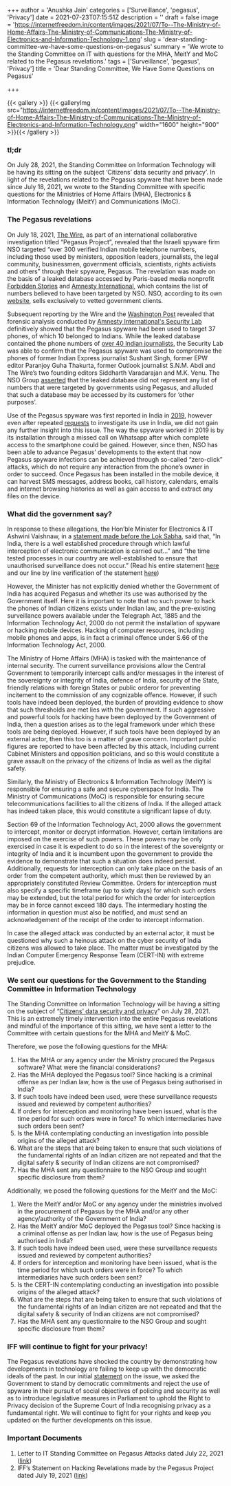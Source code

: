 +++
author = 'Anushka Jain'
categories = ['Surveillance', 'pegasus', 'Privacy']
date = 2021-07-23T07:15:51Z
description = ''
draft = false
image = 'https://internetfreedom.in/content/images/2021/07/To--The-Ministry-of-Home-Affairs-The-Ministry-of-Communications-The-Ministry-of-Electronics-and-Information-Technology-1.png'
slug = 'dear-standing-committee-we-have-some-questions-on-pegasus'
summary = 'We wrote to the Standing Committee on IT with questions for the MHA, MeitY and MoC related to the Pegasus revelations.'
tags = ['Surveillance', 'pegasus', 'Privacy']
title = 'Dear Standing Committee, We Have Some Questions on Pegasus'

+++


{{< gallery >}}
{{< galleryImg  src="https://internetfreedom.in/content/images/2021/07/To--The-Ministry-of-Home-Affairs-The-Ministry-of-Communications-The-Ministry-of-Electronics-and-Information-Technology.png" width="1600" height="900" >}}{{< /gallery >}}

>>>> <form><script src="https://checkout.razorpay.com/v1/payment-button.js" data-payment_button_id="pl_HLkgeWGQLMuddp" async> </script> </form>

### tl;dr

On July 28, 2021, the Standing Committee on Information Technology will be having its sitting on the subject ‘Citizens’ data security and privacy’. In light of the revelations related to the Pegasus spyware that have been made since July 18, 2021, we wrote to the Standing Committee with specific questions for the Ministries of Home Affairs (MHA), Electronics & Information Technology (MeitY) and Communications (MoC).



### The Pegasus revelations

On July 18, 2021, [The Wire](https://thewire.in/government/project-pegasus-journalists-ministers-activists-phones-spying), as part of an international collaborative investigation titled “Pegasus Project”, revealed that the Israeli spyware firm NSO targeted “over 300 verified Indian mobile telephone numbers, including those used by ministers, opposition leaders, journalists, the legal community, businessmen, government officials, scientists, rights activists and others” through their spyware, Pegasus. The revelation was made on the basis of a leaked database accessed by Paris-based media nonprofit [Forbidden Stories](https://forbiddenstories.org/) and [Amnesty International](https://www.amnesty.org/en/), which contains the list of numbers believed to have been targeted by NSO. NSO, according to its own [website](https://www.nsogroup.com/), sells exclusively to vetted government clients.

Subsequent reporting by the Wire and the [Washington Post](https://www.washingtonpost.com/investigations/interactive/2021/nso-spyware-pegasus-cellphones/) revealed that forensic analysis conducted by [Amnesty International's Security Lab](https://www.amnesty.org/en/latest/research/2021/07/forensic-methodology-report-how-to-catch-nso-groups-pegasus/) definitively showed that the Pegasus spyware had been used to target 37 phones, of which 10 belonged to Indians. While the leaked database contained the phone numbers of [over 40 Indian journalists](https://thewire.in/media/pegasus-project-spyware-indian-journalists), the Security Lab was able to confirm that the Pegasus spyware was used to compromise the phones of former Indian Express journalist Sushant Singh, former EPW editor Paranjoy Guha Thakurta, former Outlook journalist S.N.M. Abdi and The Wire’s two founding editors Siddharth Varadarajan and M.K. Venu. The NSO Group [asserted](https://thewire.in/tech/pegasus-project-nso-response) that the leaked database did not represent any list of numbers that were targeted by governments using Pegasus, and alluded that such a database may be accessed by its customers for ‘other purposes’.

Use of the Pegasus spyware was first reported in India in [2019](https://internetfreedom.in/statement-scary-disclosures-on-use-of-nso-spyware-in-india-signal-a-need-for-urgent-remedy/), however even after repeated [requests](https://internetfreedom.in/nso-pegasus-hack-one-year-anniversary/) to investigate its use in India, we did not gain any further insight into this issue. The way the spyware worked in 2019 is by its installation through a missed call on Whatsapp after which complete access to the smartphone could be gained. However, since then, NSO has been able to advance Pegasus’ developments to the extent that now Pegasus spyware infections can be achieved through so-called “zero-click” attacks, which do not require any interaction from the phone’s owner in order to succeed. Once Pegasus has been installed in the mobile device, it can harvest SMS messages, address books, call history, calendars, emails and internet browsing histories as well as gain access to and extract any files on the device.



### What did the government say?

In response to these allegations, the Hon’ble Minister for Electronics & IT Ashwini Vaishnaw, in a [statement made before the Lok Sabha](https://pib.gov.in/Pressreleaseshare.aspx?PRID=1736803), said that, “In India, there is a well established procedure through which lawful interception of electronic communication is carried out…” and “the time tested processes in our country are well-established to ensure that unauthorised surveillance does not occur.” (Read his entire statement [here](https://pib.gov.in/Pressreleaseshare.aspx?PRID=1736803) and our line by line verification of the statement [here](https://twitter.com/internetfreedom/status/1417150383789461504))

However, the Minister has not explicitly denied whether the Government of India has acquired Pegasus and whether its use was authorised by the Government itself. Here it is important to note that no such power to hack the phones of Indian citizens exists under Indian law, and the pre-existing surveillance powers available under the Telegraph Act, 1885 and the Information Technology Act, 2000 do not permit the installation of spyware or hacking mobile devices. Hacking of computer resources, including mobile phones and apps, is in fact a criminal offence under S.66 of the Information Technology Act, 2000.

The Ministry of Home Affairs (MHA) is tasked with the maintenance of internal security. The current surveillance provisions allow the Central Government to temporarily intercept calls and/or messages in the interest of the sovereignty or integrity of India, defence of India, security of the State, friendly relations with foreign States or public orderor for preventing incitement to the commission of any cognizable offence. However, if such tools have indeed been deployed, the burden of providing evidence to show that such thresholds are met lies with the government. If such aggressive and powerful tools for hacking have been deployed by the Government of India, then a question arises as to the legal framework under which these tools are being deployed. However, if such tools have been deployed by an external actor, then this too is a matter of grave concern. Important public figures are reported to have been affected by this attack, including current Cabinet Ministers and opposition politicians, and so this would constitute a grave assault on the privacy of the citizens of India as well as the digital safety.

Similarly, the Ministry of Electronics & Information Technology (MeitY) is responsible for ensuring a safe and secure cyberspace for India. The Ministry of Communications (MoC) is responsible for ensuring secure telecommunications facilities to all the citizens of India. If the alleged attack has indeed taken place, this would constitute a significant lapse of duty.

Section 69 of the Information Technology Act, 2000 allows the government to intercept, monitor or decrypt information. However, certain limitations are imposed on the exercise of such powers. These powers may be only exercised in case it is expedient to do so in the interest of the sovereignty or integrity of India and it is incumbent upon the government to provide the evidence to demonstrate that such a situation does indeed persist. Additionally, requests for interception can only take place on the basis of an order from the competent authority, which must then be reviewed by an appropriately constituted Review Committee. Orders for interception must also specify a specific timeframe (up to sixty days) for which such orders may be extended, but the total period for which the order for interception may be in force cannot exceed 180 days. The intermediary hosting the information in question must also be notified, and must send an acknowledgement of the receipt of the  order to intercept information.

In case the alleged attack was conducted by an external actor, it must be questioned why such a heinous attack on the cyber security of India citizens was allowed to take place. The matter must be investigated by the Indian Computer Emergency Response Team (CERT-IN) with extreme prejudice.



### We sent our questions for the Government to the Standing Committee in Information Technology

The Standing Committee on Information Technology will be having a sitting on the subject of “[Citizens’ data security and privacy](http://164.100.47.193/lsscommittee/Information%20Technology/Meeting_notice/Revised%20Notice%20for%20the%20sitting%20of%20the%20Committee%20to%20be%20held%20on%2027%20and%2028%20July,%202021.pdf)” on July 28, 2021. This is an extremely timely intervention into the entire Pegasus revelations and mindful of the importance of this sitting, we have sent a letter to the Committee with certain questions for the MHA and MeitY & MoC.

Therefore, we pose the following questions for the MHA:

1. Has the MHA or any agency under the Ministry procured the Pegasus software? What were the financial considerations?
2. Has the MHA deployed the Pegasus tool? Since hacking is a criminal offense as per Indian law, how is the use of Pegasus being authorised in India?
3. If such tools have indeed been used, were these surveillance requests issued and reviewed by competent authorities?
4. If orders for interception and monitoring have been issued, what is the time period for such orders were in force? To which intermediaries have such orders been sent?
5. Is the MHA contemplating conducting an investigation into possible origins of the alleged attack?
6. What are the steps that are being taken to ensure that such violations of the fundamental rights of an Indian citizen are not repeated and that the digital safety & security of Indian citizens are not compromised?
7. Has the MHA sent any questionnaire to the NSO Group and sought specific disclosure from them?

Additionally, we posed the following questions for the MeitY and the MoC:

1. Were the MeitY and/or MoC or any agency under the ministries involved in the procurement of Pegasus by the MHA and/or any other agency/authority of the Government of India?
2. Has the MeitY and/or MoC deployed the Pegasus tool? Since hacking is a criminal offense as per Indian law, how is the use of Pegasus being authorised in India?
3. If such tools have indeed been used, were these surveillance requests issued and reviewed by competent authorities?
4. If orders for interception and monitoring have been issued, what is the time period for which such orders were in force? To which intermediaries have such orders been sent?
5. Is the CERT-IN contemplating conducting an investigation into possible origins of the alleged attack?
6. What are the steps that are being taken to ensure that such violations of the fundamental rights of an Indian citizen are not repeated and that the digital safety & security of Indian citizens are not compromised?
7. Has the MHA sent any questionnaire to the NSO Group and sought specific disclosure from them?



### IFF will continue to fight for your privacy!

The Pegasus revelations have shocked the country by demonstrating how developments in technology are failing to keep up with the democratic ideals of the past. In our initial [statement](https://internetfreedom.in/iffs-statement-on-hacking-revelations-made-by-the-pegasus-project/) on the issue, we asked the Government to stand by democratic commitments and reject the use of spyware in their pursuit of social objectives of policing and security as well as to introduce legislative measures in Parliament to uphold the Right to Privacy decision of the Supreme Court of India recognising privacy as a fundamental right.  We will continue to fight for your rights and keep you updated on the further developments on this issue.

### Important Documents

1. Letter to IT Standing Committee on Pegasus Attacks dated July 22, 2021 ([link](https://drive.google.com/file/d/1CBiFruuCAa1A9BMy94Pd4Q16d1yEwUzw/view?usp=sharing))
2. IFF’s Statement on Hacking Revelations made by the Pegasus Project dated July 19, 2021 ([link](https://internetfreedom.in/iffs-statement-on-hacking-revelations-made-by-the-pegasus-project/))

> > > <form><script src="https://cdn.razorpay.com/static/widget/subscription-button.js" data-subscription_button_id="pl_HLk5qU1K35hmPH" data-button_theme="brand-color" async> </script> </form>









